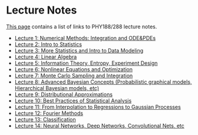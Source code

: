 Lecture Notes
=============

[This page](https://phy188-288-ucb.github.io/seljak-fall-2019/lectures/) contains a list of links to PHY188/288 lecture notes.

 - [Lecture 1: Numerical Methods: Integration and ODE&PDEs](
       https://raw.githubusercontent.com/phy188-288-ucb/seljak-fall-2019/master/lecture-notes/Lecture1_new.pdf
    )
 - [Lecture 2: Intro to Statistics](
       https://raw.githubusercontent.com/phy188-288-ucb/seljak-fall-2019/master/lecture-notes/Lecture2_new.pdf
    )
 - [Lecture 3: More Statistics and Intro to Data Modeling](
       https://raw.githubusercontent.com/phy188-288-ucb/seljak-fall-2019/master/lecture-notes/Lecture3_new.pdf
    )
 - [Lecture 4: Linear Algebra](
       https://raw.githubusercontent.com/phy188-288-ucb/seljak-fall-2019/master/lecture-notes/Lecture4_new.pdf
    )
 - [Lecture 5: Information Theory, Entropy, Experiment Design](
       https://raw.githubusercontent.com/phy188-288-ucb/seljak-fall-2019/master/lecture-notes/Lecture5_new.pdf
    )
 - [Lecture 6: Nonlinear Equations and Optimization](
       https://raw.githubusercontent.com/phy188-288-ucb/seljak-fall-2019/master/lecture-notes/Lecture6_new.pdf
    )
 - [Lecture 7: Monte Carlo Sampling and Integration](
       https://raw.githubusercontent.com/phy188-288-ucb/seljak-fall-2019/master/lecture-notes/Lecture7_new.pdf
    )
 - [Lecture 8: Advanced Bayesian Concepts (Probabilistic graphical models, Hierarchical Bayesian models, etc)](
       https://raw.githubusercontent.com/phy188-288-ucb/seljak-fall-2019/master/lecture-notes/Lecture8_new.pdf
    )
 - [Lecture 9: Distributional Approximations](
       https://raw.githubusercontent.com/phy188-288-ucb/seljak-fall-2019/master/lecture-notes/Lecture9_new.pdf
    )
 - [Lecture 10: Best Practices of Statistical Analysis](
       https://raw.githubusercontent.com/phy188-288-ucb/seljak-fall-2019/master/lecture-notes/Lecture10_new.pdf
    )
 - [Lecture 11: From Interpolation to Regressions to Gaussian Processes](
       https://raw.githubusercontent.com/phy188-288-ucb/seljak-fall-2019/master/lecture-notes/Lecture11_new.pdf
    )
 - [Lecture 12: Fourier Methods](
       https://raw.githubusercontent.com/phy188-288-ucb/seljak-fall-2019/master/lecture-notes/Lecture12_new.pdf
    )
 - [Lecture 13: Classification](
       https://raw.githubusercontent.com/phy188-288-ucb/seljak-fall-2019/master/lecture-notes/Lecture13_new.pdf
    )
 - [Lecture 14: Neural Networks, Deep Networks, Convolutional Nets, etc](
       https://raw.githubusercontent.com/phy188-288-ucb/seljak-fall-2019/master/lecture-notes/Lecture14_new.pdf
    )
    
<!-- 
 - [Lecture 4: Linear Algebra](
       https://raw.githubusercontent.com/phy188-288-ucb/seljak-fall-2019/master/lecture-notes/Lecture4_new.pdf
    )
 - [Lecture 5: Information Theory, Entropy, Experiment Design](
       https://raw.githubusercontent.com/phy188-288-ucb/seljak-fall-2019/master/lecture-notes/Lecture5_new.pdf
    )
 - [Lecture 6: Nonlinear Equations and Optimization](
       https://raw.githubusercontent.com/phy188-288-ucb/seljak-fall-2019/master/lecture-notes/Lecture6_new.pdf
    )
 - [Lecture 7: Monte Carlo Sampling and Integration](
       https://raw.githubusercontent.com/phy188-288-ucb/seljak-fall-2019/master/lecture-notes/Lecture7_new.pdf
    )
 - [Lecture 8: Advanced Bayesian Concepts (Probabilistic graphical models, Hierarchical Bayesian models, etc)](
       https://raw.githubusercontent.com/phy188-288-ucb/seljak-fall-2019/master/lecture-notes/Lecture8_new.pdf
    )
 - [Lecture 9: Distributional Approximations](
       https://raw.githubusercontent.com/phy188-288-ucb/seljak-fall-2019/master/lecture-notes/Lecture9_new.pdf
    )
 - [Lecture 10: Best Practices of Statistical Analysis](
       https://raw.githubusercontent.com/phy188-288-ucb/seljak-fall-2019/master/lecture-notes/Lecture10_new.pdf
    )
 - [Lecture 11: From Interpolation to Regressions to Gaussian Processes](
       https://raw.githubusercontent.com/phy188-288-ucb/seljak-fall-2019/master/lecture-notes/Lecture11_new.pdf
    )
 - [Lecture 12: Fourier Methods](
       https://raw.githubusercontent.com/phy188-288-ucb/seljak-fall-2019/master/lecture-notes/Lecture12_new.pdf
    )
 - [Lecture 13: Classification](
       https://raw.githubusercontent.com/phy188-288-ucb/seljak-fall-2019/master/lecture-notes/Lecture13_new.pdf
    )
 - [Lecture 14: Neural Networks, Deep Networks, Convolutional Nets, etc](
       https://raw.githubusercontent.com/phy188-288-ucb/seljak-fall-2019/master/lecture-notes/Lecture14_new.pdf
    )

<!-- - [Lecture Notes Aug 24, 2017](
       https://raw.githubusercontent.com/bccp/seljak-phy151-fall-2017/master/lecture-notes/lecture-1.pdf)-->


<!-- A full list can be found at on [github](https://github.com/phy188-288-ucb/seljak-fall-2019/tree/master/lecture-notes/)

